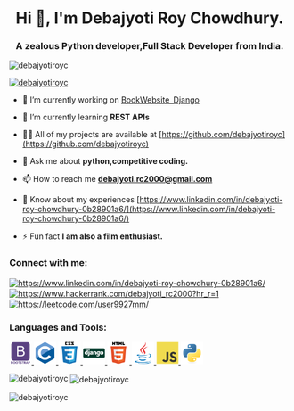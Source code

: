 <h1 align="center">Hi 👋, I'm Debajyoti Roy Chowdhury.</h1>
<h3 align="center">A zealous Python developer,Full Stack Developer from India.</h3>

<p align="left"> <img src="https://komarev.com/ghpvc/?username=debajyotiroyc&label=Profile%20views&color=0e75b6&style=flat" alt="debajyotiroyc" /> </p>

<p align="left"> <a href="https://github.com/ryo-ma/github-profile-trophy"><img src="https://github-profile-trophy.vercel.app/?username=debajyotiroyc" alt="debajyotiroyc" /></a> </p>

- 🔭 I’m currently working on [BookWebsite_Django](BookWebsite_Django)

- 🌱 I’m currently learning **REST APIs**

- 👨‍💻 All of my projects are available at [https://github.com/debajyotiroyc](https://github.com/debajyotiroyc)

- 💬 Ask me about **python,competitive coding.**

- 📫 How to reach me **debajyoti.rc2000@gmail.com**

- 📄 Know about my experiences [https://www.linkedin.com/in/debajyoti-roy-chowdhury-0b28901a6/](https://www.linkedin.com/in/debajyoti-roy-chowdhury-0b28901a6/)

- ⚡ Fun fact **I am also a film enthusiast.**

<h3 align="left">Connect with me:</h3>
<p align="left">
<a href="https://www.linkedin.com/in/debajyoti-roy-chowdhury-0b28901a6/" target="blank"><img align="center" src="https://raw.githubusercontent.com/rahuldkjain/github-profile-readme-generator/master/src/images/icons/Social/linked-in-alt.svg" alt="https://www.linkedin.com/in/debajyoti-roy-chowdhury-0b28901a6/" height="30" width="40" /></a>
<a href="https://www.hackerrank.com/debajyoti_rc2000?hr_r=1" target="blank"><img align="center" src="https://raw.githubusercontent.com/rahuldkjain/github-profile-readme-generator/master/src/images/icons/Social/hackerrank.svg" alt="https://www.hackerrank.com/debajyoti_rc2000?hr_r=1" height="30" width="40" /></a>
<a href="https://www.leetcode.com/user9927Mm/" target="blank"><img align="center" src="https://raw.githubusercontent.com/rahuldkjain/github-profile-readme-generator/master/src/images/icons/Social/leet-code.svg" alt="https://leetcode.com/user9927mm/" height="30" width="40" /></a>
</p>

<h3 align="left">Languages and Tools:</h3>
<p align="left"> <a href="https://getbootstrap.com" target="_blank"> <img src="https://raw.githubusercontent.com/devicons/devicon/master/icons/bootstrap/bootstrap-plain-wordmark.svg" alt="bootstrap" width="40" height="40"/> </a> <a href="https://www.cprogramming.com/" target="_blank"> <img src="https://raw.githubusercontent.com/devicons/devicon/master/icons/c/c-original.svg" alt="c" width="40" height="40"/> </a> <a href="https://www.w3schools.com/css/" target="_blank"> <img src="https://raw.githubusercontent.com/devicons/devicon/master/icons/css3/css3-original-wordmark.svg" alt="css3" width="40" height="40"/> </a> <a href="https://www.djangoproject.com/" target="_blank"> <img src="https://raw.githubusercontent.com/devicons/devicon/master/icons/django/django-original.svg" alt="django" width="40" height="40"/> </a> <a href="https://www.w3.org/html/" target="_blank"> <img src="https://raw.githubusercontent.com/devicons/devicon/master/icons/html5/html5-original-wordmark.svg" alt="html5" width="40" height="40"/> </a> <a href="https://www.java.com" target="_blank"> <img src="https://raw.githubusercontent.com/devicons/devicon/master/icons/java/java-original.svg" alt="java" width="40" height="40"/> </a> <a href="https://developer.mozilla.org/en-US/docs/Web/JavaScript" target="_blank"> <img src="https://raw.githubusercontent.com/devicons/devicon/master/icons/javascript/javascript-original.svg" alt="javascript" width="40" height="40"/> </a> <a href="https://www.python.org" target="_blank"> <img src="https://raw.githubusercontent.com/devicons/devicon/master/icons/python/python-original.svg" alt="python" width="40" height="40"/> </a> </p>

<p><img align="left" src="https://github-readme-stats.vercel.app/api/top-langs?username=debajyotiroyc&show_icons=true&locale=en&layout=compact" alt="debajyotiroyc" /></p>

<p>&nbsp;<img align="center" src="https://github-readme-stats.vercel.app/api?username=debajyotiroyc&show_icons=true&locale=en" alt="debajyotiroyc" /></p>

<p><img align="center" src="https://github-readme-streak-stats.herokuapp.com/?user=debajyotiroyc&" alt="debajyotiroyc" /></p>
